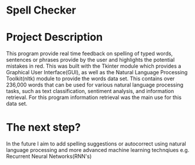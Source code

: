 # Spell Checker
# Project Description 
This program provide real time feedback on spelling of typed words, sentences or phrases provide by the user and highlights the potential mistakes in red. 
This was built with the Tkinter module which provides a Graphical User Interface(GUI), as well as the Natural Language Processing Toolkit(nltk) module to provide the words data set. This contains over 236,000 words that can be used for various natural language processing tasks, such as text classification, sentiment analysis, and information retrieval. For this program information retrieval was the main use for this data set.

# The next step?
In the future I aim to add spelling suggestions or autocorrect using natural language processing and more advanced machine learning technqiues e.g. Recurrent Neural Networks(RNN's)



